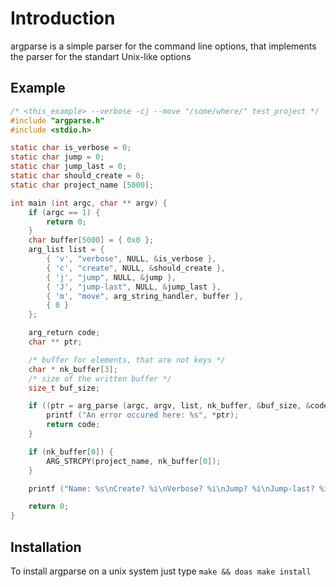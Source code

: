 # Introduction

argparse is a simple parser for the command line options, that implements the parser for the standart Unix-like options

## Example

```c
/* <this_example> --verbose -cj --move "/some/where/" test_project */
#include "argparse.h"
#include <stdio.h>

static char is_verbose = 0;
static char jump = 0;
static char jump_last = 0;
static char should_create = 0;
static char project_name [5000];

int main (int argc, char ** argv) {
	if (argc == 1) {
		return 0;
	}
	char buffer[5000] = { 0x0 };
	arg_list list = {
		{ 'v', "verbose", NULL, &is_verbose },
		{ 'c', "create", NULL, &should_create },
		{ 'j', "jump", NULL, &jump },
		{ 'J', "jump-last", NULL, &jump_last },
		{ 'm', "move", arg_string_handler, buffer },
		{ 0 }
	};

	arg_return code;
	char ** ptr;

	/* buffer for elements, that are not keys */
	char * nk_buffer[3];
	/* size of the written buffer */
	size_t buf_size;

	if ((ptr = arg_parse (argc, argv, list, nk_buffer, &buf_size, &code)) != NULL) {
		printf ("An error occured here: %s", *ptr);
		return code;
	}

	if (nk_buffer[0]) {
		ARG_STRCPY(project_name, nk_buffer[0]);
	}

	printf ("Name: %s\nCreate? %i\nVerbose? %i\nJump? %i\nJump-last? %i\nMove to: %s\n", (const char *)project_name, should_create, is_verbose, jump, jump_last, buffer);

	return 0;
}
```

## Installation

To install argparse on a unix system just type `make && doas make install`
